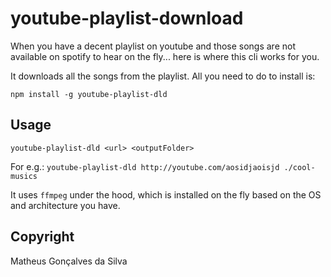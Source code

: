 # youtube-playlist-download

When you have a decent playlist on youtube and those songs are not available on spotify to hear on the fly... here is where this cli works for you.

It downloads all the songs from the playlist. All you need to do to install is:

`npm install -g youtube-playlist-dld`

## Usage
`youtube-playlist-dld <url> <outputFolder>`

For e.g.: `youtube-playlist-dld http://youtube.com/aosidjaoisjd ./cool-musics`

It uses `ffmpeg` under the hood, which is installed on the fly based on the OS and architecture you have.

## Copyright
Matheus Gonçalves da Silva <PlayMa256>